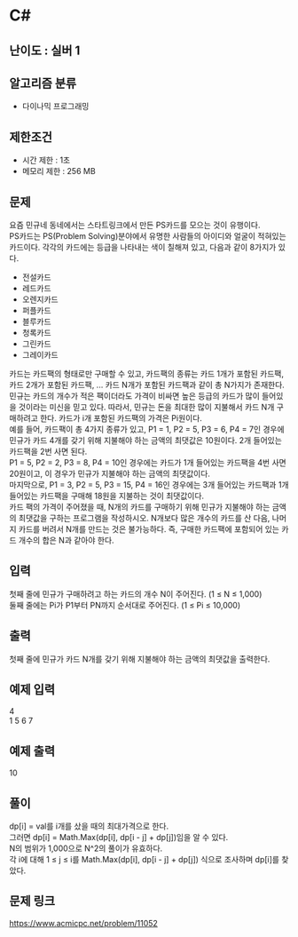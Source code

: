 # C#

## 난이도 : 실버 1

## 알고리즘 분류
  - 다이나믹 프로그래밍

## 제한조건
  - 시간 제한 : 1초
  - 메모리 제한 : 256 MB

## 문제
요즘 민규네 동네에서는 스타트링크에서 만든 PS카드를 모으는 것이 유행이다.<br/>
PS카드는 PS(Problem Solving)분야에서 유명한 사람들의 아이디와 얼굴이 적혀있는 카드이다. 각각의 카드에는 등급을 나타내는 색이 칠해져 있고, 다음과 같이 8가지가 있다.<br/>

  - 전설카드
  - 레드카드
  - 오렌지카드
  - 퍼플카드
  - 블루카드
  - 청록카드
  - 그린카드
  - 그레이카드

카드는 카드팩의 형태로만 구매할 수 있고, 카드팩의 종류는 카드 1개가 포함된 카드팩, 카드 2개가 포함된 카드팩, ... 카드 N개가 포함된 카드팩과 같이 총 N가지가 존재한다.<br/>
민규는 카드의 개수가 적은 팩이더라도 가격이 비싸면 높은 등급의 카드가 많이 들어있을 것이라는 미신을 믿고 있다. 따라서, 민규는 돈을 최대한 많이 지불해서 카드 N개 구매하려고 한다. 카드가 i개 포함된 카드팩의 가격은 Pi원이다.<br/>
예를 들어, 카드팩이 총 4가지 종류가 있고, P1 = 1, P2 = 5, P3 = 6, P4 = 7인 경우에 민규가 카드 4개를 갖기 위해 지불해야 하는 금액의 최댓값은 10원이다. 2개 들어있는 카드팩을 2번 사면 된다.<br/>
P1 = 5, P2 = 2, P3 = 8, P4 = 10인 경우에는 카드가 1개 들어있는 카드팩을 4번 사면 20원이고, 이 경우가 민규가 지불해야 하는 금액의 최댓값이다.<br/>
마지막으로, P1 = 3, P2 = 5, P3 = 15, P4 = 16인 경우에는 3개 들어있는 카드팩과 1개 들어있는 카드팩을 구매해 18원을 지불하는 것이 최댓값이다.<br/>
카드 팩의 가격이 주어졌을 때, N개의 카드를 구매하기 위해 민규가 지불해야 하는 금액의 최댓값을 구하는 프로그램을 작성하시오. N개보다 많은 개수의 카드를 산 다음, 나머지 카드를 버려서 N개를 만드는 것은 불가능하다. 즉, 구매한 카드팩에 포함되어 있는 카드 개수의 합은 N과 같아야 한다.<br/>

## 입력
첫째 줄에 민규가 구매하려고 하는 카드의 개수 N이 주어진다. (1 ≤ N ≤ 1,000)<br/>
둘째 줄에는 Pi가 P1부터 PN까지 순서대로 주어진다. (1 ≤ Pi ≤ 10,000)<br/>


## 출력
첫째 줄에 민규가 카드 N개를 갖기 위해 지불해야 하는 금액의 최댓값을 출력한다.<br/>


## 예제 입력
4<br/>
1 5 6 7<br/>


## 예제 출력
10<br/>


## 풀이
dp[i] = val를 i개를 샀을 때의 최대가격으로 한다.<br/>
그러면 dp[i] = Math.Max(dp[i], dp[i - j] + dp[j])임을 알 수 있다.<br/>
N의 범위가 1,000으로 N^2의 풀이가 유효하다.<br/>
각 i에 대해 1 ≤ j ≤ i를 Math.Max(dp[i], dp[i - j] + dp[j]) 식으로 조사하며 dp[i]를 찾았다.<br/>


## 문제 링크
https://www.acmicpc.net/problem/11052